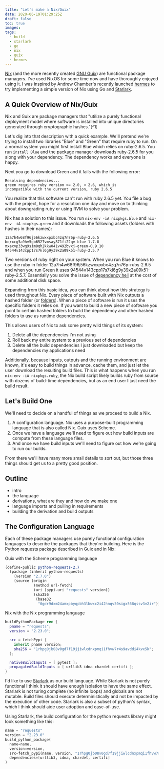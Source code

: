 ```yaml
---
title: "Let's make a Nix/Guix"
date: 2020-06-19T01:29:25Z
draft: false
toc: true
images:
tags:
  - build
  - starlark
  - go
  - nix
  - guix
  - hermes
---
```


[Nix](https://nixos.org/) (and the more recently created [GNU Guix](https://guix.gnu.org/)) are functional package managers. I've used NixOS for some time now and have thoroughly enjoyed using it. I was inspired by Andrew Chamber's recently launched [hermes](https://acha.ninja/blog/introducing_hermes/) to try implementing a simple version of Nix using Go and [Starlark](https://docs.bazel.build/versions/master/skylark/language.html).

## A Quick Overview of Nix/Guix

Nix and Guix are package managers that "utilize a purely functional deployment model where software is installed into unique directories generated through cryptographic hashes."[^1]

Let's dig into that description with a quick example. We'll pretend we're trying to install two libraries "Blue" and "Green" that require ruby to run. On a normal system you might first install Blue which relies on ruby-2.6.5. You run `install Blue` and the package manager downloads ruby-2.6.5 for you along with your dependency. The dependency works and everyone is happy.

Next you go to download Green and it fails with the following error:
```
Resolving dependencies...
green requires ruby version >= 2.0, < 2.6, which is
incompatible with the current version, ruby 2.6.5
```
You realize that this software can't run with ruby 2.6.5 yet. You file a bug with the project, hope for a resolution one day and move on to thinking about downgrading ruby or using RVM to solve your problem.

Nix has a solution to this issue. You run `nix-env -iA nixpkgs.blue` and `nix-env -iA nixpkgs.green` and it downloads the following assets (folders with hashes in their names):

```
12a7h4w68f96j56kzwxxpxbc4zq7n76p-ruby-2.6.5
bqrxcg5a9hv5gb6527vmsay871fi22qv-blue-1.7.8
mxaxvp33wg9sim8qh2kkw041v492bvxj-green-0.9.10
94544v143cpp17s7kl6g9y39x2a09k51-ruby-2.5.7
```

Two versions of ruby right on your system. When you run Blue it knows to use the ruby in folder 12a7h4w68f96j56kzwxxpxbc4zq7n76p-ruby-2.6.5 and when you run Green it uses 94544v143cpp17s7kl6g9y39x2a09k51-ruby-2.5.7. Essentially you solve the issue of [dependency hell](https://en.wikipedia.org/wiki/Dependency_hell) at the cost of some additional disk space.

Expanding from this basic idea, you can think about how this strategy is used throughout Nix. Every piece of software built with Nix outputs a hashed folder (or [folders](https://nixos.org/nixos/nix-pills/our-first-derivation.html#idm140737320470112)). When a piece of software is run it uses the specific folders it relies on. If you want to build a new piece of software you point to certain hashed folders to build the dependency and other hashed folders to use as runtime dependencies.

This allows users of Nix to ask some pretty wild things of its system:

1. Delete all the dependencies I'm not using
2. Roll back my entire system to a previous set of dependencies
3. Delete all the build dependencies I just downloaded but keep the dependencies my applications need

Additionally, because inputs, outputs and the running environment are known, it's easy to build things in advance, cache them, and just let the user download the resulting build files. This is what happens when you run `nix-env -iA nixpkgs.ruby`, the Nix build script likely builds ruby from source with dozens of build-time dependencies, but as an end user I just need the build result.

## Let's Build One

We'll need to decide on a handful of things as we proceed to build a Nix.

1. A configuration language. Nix uses a purpose-built programming language that is also called Nix. Guix uses Scheme.
2. Once we have a language we'll need to figure out how build inputs are compute from these language files.
3. And once we have build inputs we'll need to figure out how we're going to run our builds.

From there we'll have many more small details to sort out, but those three things should get us to a pretty good position.

## Outline

- intro
- the language
- derivations, what are they and how do we make one
- language imports and pulling in requirements
- building the derivation and build outputs


## The Configuration Language

Each of these package managers use purely functional configuration languages to describe the packages that they're building. Here is the Python requests package described in Guix and in Nix:

Guix with the Scheme programming language
```scheme
(define-public python-requests-2.7
  (package (inherit python-requests)
    (version "2.7.0")
    (source (origin
             (method url-fetch)
             (uri (pypi-uri "requests" version))
             (sha256
              (base32
               "0gdr9dxm24amxpbyqpbh3lbwxc2i42hnqv50sigx568qssv3v2ir"))))))
```

Nix with the Nix programming language
```nix
buildPythonPackage rec {
  pname = "requests";
  version = "2.23.0";

  src = fetchPypi {
    inherit pname version;
    sha256 = "1rhpg0jb08v0gd7f19jjiwlcdnxpmqi1fhvw7r4s9avddi4kvx5k";
  };

  nativeBuildInputs = [ pytest ];
  propagatedBuildInputs = [ urllib3 idna chardet certifi ];
}
```

I'd like to use [Starlark](https://docs.bazel.build/versions/master/skylark/language.html) as our build language. While Starlark is not purely functional I think it should have enough isolation to have the same effect. Starlark is not turing complete (no infinite loops) and globals are not mutable. Build files should execute deterministically and not be impacted by the execution of other code. Starlark is also a subset of python's syntax, which I think should aide user adoption and ease-of-use.

Using Starlark, the build configuration for the python requests library might look something like this:


```python
name = "requests"
version = "2.23.0"
build_python_package(
  name=name,
  version=version,
  src=fetch_pypi(name, version, "1rhpg0jb08v0gd7f19jjiwlcdnxpmqi1fhvw7r4s9avddi4kvx5k"),
  dependencies=[urllib3, idna, chardet, certifi]
)
```
